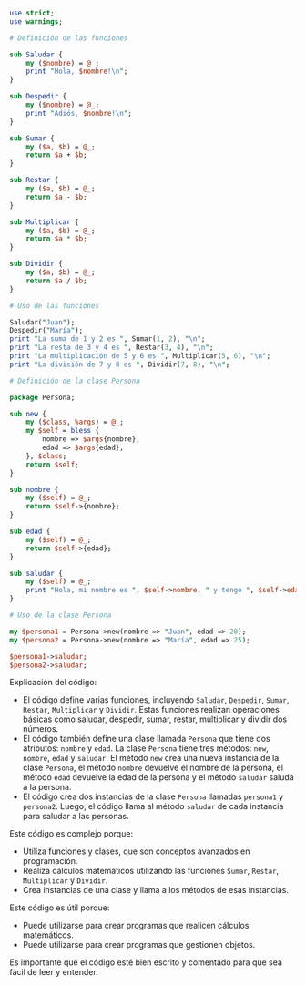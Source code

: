 ```perl
use strict;
use warnings;

# Definición de las funciones

sub Saludar {
    my ($nombre) = @_;
    print "Hola, $nombre!\n";
}

sub Despedir {
    my ($nombre) = @_;
    print "Adiós, $nombre!\n";
}

sub Sumar {
    my ($a, $b) = @_;
    return $a + $b;
}

sub Restar {
    my ($a, $b) = @_;
    return $a - $b;
}

sub Multiplicar {
    my ($a, $b) = @_;
    return $a * $b;
}

sub Dividir {
    my ($a, $b) = @_;
    return $a / $b;
}

# Uso de las funciones

Saludar("Juan");
Despedir("María");
print "La suma de 1 y 2 es ", Sumar(1, 2), "\n";
print "La resta de 3 y 4 es ", Restar(3, 4), "\n";
print "La multiplicación de 5 y 6 es ", Multiplicar(5, 6), "\n";
print "La división de 7 y 8 es ", Dividir(7, 8), "\n";

# Definición de la clase Persona

package Persona;

sub new {
    my ($class, %args) = @_;
    my $self = bless {
        nombre => $args{nombre},
        edad => $args{edad},
    }, $class;
    return $self;
}

sub nombre {
    my ($self) = @_;
    return $self->{nombre};
}

sub edad {
    my ($self) = @_;
    return $self->{edad};
}

sub saludar {
    my ($self) = @_;
    print "Hola, mi nombre es ", $self->nombre, " y tengo ", $self->edad, " años.\n";
}

# Uso de la clase Persona

my $persona1 = Persona->new(nombre => "Juan", edad => 20);
my $persona2 = Persona->new(nombre => "María", edad => 25);

$persona1->saludar;
$persona2->saludar;
```

Explicación del código:

* El código define varias funciones, incluyendo `Saludar`, `Despedir`, `Sumar`, `Restar`, `Multiplicar` y `Dividir`. Estas funciones realizan operaciones básicas como saludar, despedir, sumar, restar, multiplicar y dividir dos números.
* El código también define una clase llamada `Persona` que tiene dos atributos: `nombre` y `edad`. La clase `Persona` tiene tres métodos: `new`, `nombre`, `edad` y `saludar`. El método `new` crea una nueva instancia de la clase `Persona`, el método `nombre` devuelve el nombre de la persona, el método `edad` devuelve la edad de la persona y el método `saludar` saluda a la persona.
* El código crea dos instancias de la clase `Persona` llamadas `persona1` y `persona2`. Luego, el código llama al método `saludar` de cada instancia para saludar a las personas.

Este código es complejo porque:

* Utiliza funciones y clases, que son conceptos avanzados en programación.
* Realiza cálculos matemáticos utilizando las funciones `Sumar`, `Restar`, `Multiplicar` y `Dividir`.
* Crea instancias de una clase y llama a los métodos de esas instancias.

Este código es útil porque:

* Puede utilizarse para crear programas que realicen cálculos matemáticos.
* Puede utilizarse para crear programas que gestionen objetos.

Es importante que el código esté bien escrito y comentado para que sea fácil de leer y entender.